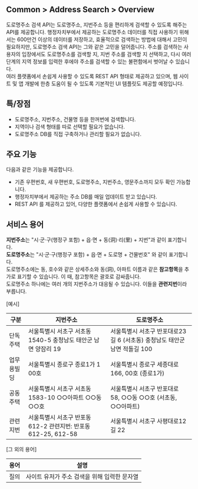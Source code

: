 ## Common > Address Search > Overview

도로명주소 검색 API는 도로명주소, 지번주소 등을 편리하게 검색할 수 있도록 해주는 API를 제공합니다. 행정자치부에서 제공하는 도로명주소 데이터를 직접 사용하기 위해서는 600만건 이상의 데이터를 저장하고, 효율적으로 검색하는 방법에 대해서 고민이 필요하지만, 도로명주소 검색 API는 그와 같은 고민을 덜어줍니다. 주소를 검색하는 사용자의 입장에서도 도로명주소를 검색할 지, 지번 주소를 검색할 지 선택하고, 다시 여러 단계의 지역 정보를 입력한 후에야 주소를 검색할 수 있는 불편함에서 벗어날 수 있습니다.  
여러 플랫폼에서 손쉽게 사용할 수 있도록 REST API 형태로 제공하고 있으며, 웹 사이트 및 앱 개발에 한층 도움이 될 수 있도록 기본적인 UI 템플릿도 제공할 예정입니다.

## 특/장점

* 도로명주소, 지번주소, 건물명 등을 한꺼번에 검색합니다.
* 지역이나 검색 형태를 따로 선택할 필요가 없습니다.
* 도로명주소 DB를 직접 구축하거나 관리할 필요가 없습니다.

## 주요 기능

다음과 같은 기능을 제공합니다.

* 기존 우편번호, 새 우편번호, 도로명주소, 지번주소, 영문주소까지 모두 확인 가능합니다.
* 행정자치부에서 제공하는 주소 DB를 매일 업데이트 받고 있습니다.
* REST API 를 제공하고 있어, 다양한 플랫폼에서 손쉽게 사용할 수 있습니다.

## 서비스 용어

**지번주소**는 "시·군·구(행정구 포함) + 읍·면 + 동(洞)·리(里) + 지번"과 같이 표기합니다.    
**도로명주소**는 "시·군·구(행정구 포함) + 읍·면 + 도로명 + 건물번호" 와 같이 표기합니다.    
도로명주소에는 동, 호수와 같은 상세주소와 동(洞), 아파트 이름과 같은 **참고항목**을 추가로 표기할 수 있습니다. 이 때, 참고항목은 괄호로 감싸줍니다.    
도로명주소 하나에는 여러 개의 지번주소가 대응될 수 있습니다. 이들을 **관련지번**이라 부릅니다.  

[예시]

| 구분                     | 지번주소                                | 도로명주소                                   |
| ---------------------- | ----------------------------------- | --------------------------------------- |
| 단독주택                   | 서울특별시 서초구 서초동 1540-5  충청남도 태안군 남면 양잠리 19       | 서울특별시 서초구 반포대로23길 6 (서초동) 충청남도 태안군 남면 적돌길 100      |
| 업무용빌딩                  | 서울특별시 종로구 종로1가 1 00호                | 서울특별시 종로구 세종대로 166, 00호 (종로1가)          |
| 공동주택                   | 서울특별시 서초구 서초동 1583-10 ○○아파트 ○○동 ○○호 | 서울특별시 서초구 반포대로 58, ○○동 ○○호 (서초동, ○○아파트) |
| 관련지번                   | 서울특별시 서초구 반포동 612-2 관련지번: 반포동 612-25, 612-58 | 서울특별시 서초구 사평대로12길 22                |

[그 외의 용어]

| 용어 | 설명                        |
| -- | ------------------------- |
| 질의 | 사이트 유저가 주소 검색을 위해 입력한 문자열 |
